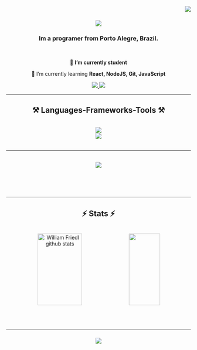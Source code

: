 <img align="right" src="https://visitor-badge.laobi.icu/badge?page_id=WillFriedl.WillFriedl" />

<h1 align="center">
    <img src="https://readme-typing-svg.herokuapp.com/?font=Righteous&size=35&center=true&vCenter=true&width=500&height=70&duration=4000&lines=Hi+There!+👋;+I'm+William+Friedl!;" />
</h1>

<h3 align="center">Im a programer from Porto Alegre, Brazil.</h3>

<br/>

<div align="center">
 
 🔭 **I’m currently student**
 
 🌱 I’m currently learning **React, NodeJS, Git, JavaScript**
 
 </div>
 
<div align="center"> 
  <a href="mailto:williamsen.friedl@gmail.com">
    <img src="https://img.shields.io/badge/Gmail-333333?style=for-the-badge&logo=gmail&logoColor=red" />
  </a>
  <a href="https://www.linkedin.com/in/william-friedl/" target="_blank">
    <img src="https://img.shields.io/badge/LinkedIn-0077B5?style=for-the-badge&logo=linkedin&logoColor=white" target="_blank" />
  </a>
<!--   <a href="https://WillFriedl.github.io" target="_blank">
     <img src="https://img.shields.io/badge/Portfolio-FF5722?style=for-the-badge&logo=todoist&logoColor=white" target="_blank" /> <!-- sqlite, safari, google-chrome are other good icon options 
  </a> -->
</div>

 <hr/>
 
<h2 align="center">⚒️ Languages-Frameworks-Tools ⚒️</h2>
<br/>
<div align="center">
    <img src="https://skillicons.dev/icons?i=nodejs,github,javascript,vscode"/><br>
    <img src="https://skillicons.dev/icons?i=react,mysql,html,css,figma,git"/>
</div>

<br/>
<hr/>

<div align="center">
  <br>
  <img src="https://github-readme-activity-graph.vercel.app/graph?username=WillFriedl&bg_color=000000&color=00bfff&line=00bfff&point=f5f6fa&area=true&hide_border=true)](https://github.com/ashutosh00710/github-readme-activity-graph"/>
  
  <br/><br/><br/>
</div>

<hr/>

<h2 align="center">⚡ Stats ⚡</h2>
<br>
<div align="center">  
  <img width="49%" height="195px" src="https://github-readme-stats.vercel.app/api?username=WillFriedl&show_icons=true&count_private=true&hide_border=true&title_color=00BFFF&icon_color=00BFFF&text_color=c9d1d9&bg_color=0d1117" alt="William Friedl github stats" /> 
  <img width="41%" height="195px" src="https://github-readme-stats.vercel.app/api/top-langs/?username=WillFriedl&layout=compact&hide_border=true&title_color=00BFFF&text_color=00BFFF&bg_color=0d1117" />
</div>

<br/><br/>
<hr/>

<h3 align="center">
    <img src="https://readme-typing-svg.herokuapp.com/?font=Righteous&size=25&center=true&vCenter=true&width=500&height=70&duration=4000&lines=Thanks+for+visiting!+✌️;+Shoot+me+a+message+on+Linkedin!:)">
</h3>

<br/>

